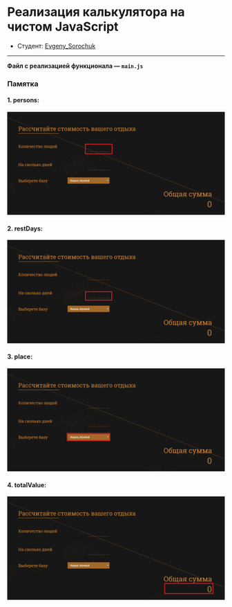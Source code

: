 # Реализация калькулятора на чистом JavaScript

* Студент: [Evgeny_Sorochuk](https://vk.com/id161031828)
---

**Файл с реализацией функционала — `main.js`**

### Памятка

#### 1. persons:
![Info-header](https://github.com/EvgenySor/Pictures/raw/master/calc_persons.png)

#### 2. restDays:
![Info-header](https://github.com/EvgenySor/Pictures/raw/master/calc_restDays.png)

#### 3. place:
![Info-header](https://github.com/EvgenySor/Pictures/raw/master/calc_place.png)

#### 4. totalValue:
![Info-header](https://github.com/EvgenySor/Pictures/raw/master/calc_totalValue.png)
